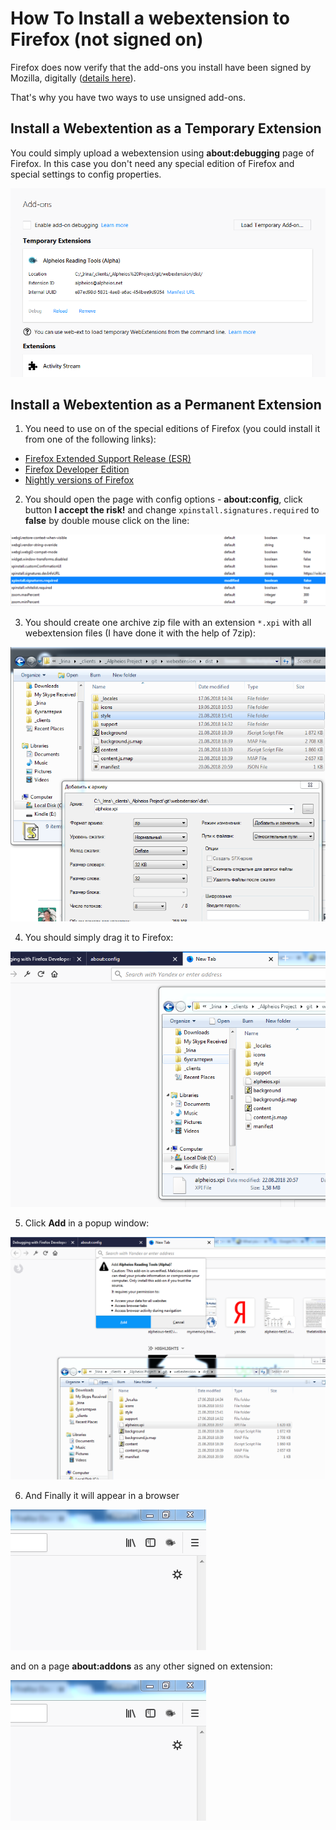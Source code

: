 # How To Install a webextension to Firefox (not signed on)

Firefox does now verify that the add-ons you install have been signed by Mozilla, digitally
([details here](https://support.mozilla.org/en-US/kb/add-on-signing-in-firefox)).

That's why you have two ways to use unsigned add-ons.



## Install a Webextention as a Temporary Extension

You could simply upload a webextension using **about:debugging** page of Firefox.
   In this case you don't need any special edition of Firefox and special settings to config properties.
   
   ![Screenshot](../images/firefox-debugging.png)



## Install a Webextention as a Permanent Extension

1. You need to use on of the special editions of Firefox (you could install it from one of the following links):

- [Firefox Extended Support Release (ESR)](https://www.mozilla.org/en-US/firefox/organizations/)
- [Firefox Developer Edition](https://www.mozilla.org/ru/firefox/developer/)
- [Nightly versions of Firefox](https://www.mozilla.org/en-US/firefox/63.0a1/releasenotes/ )


2. You should open the page with config options - **about:config**, click button **I accept the risk!** and change `xpinstall.signatures.required` to **false** by double mouse click on the line:

![Screenshot](../images/firefox-config.png)


3. You should create one archive zip file with an extension `*.xpi` with all webextension files (I have done it with the help of 7zip):

![Screenshot](../images/firefox-xpi.png)


4. You should simply drag it to Firefox:

![Screenshot](../images/firefox-drag-1.png)


5. Click **Add** in a popup window:

![Screenshot](../images/firefox-drag-2.png)


6. And Finally it will appear in a browser

![Screenshot](../images/firefox-final-1.png)

and on a page **about:addons** as any other signed on extension:

![Screenshot](../images/firefox-final-1.PNG)